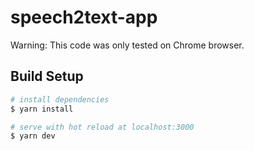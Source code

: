 # speech2text-app
Warning: This code was only tested on Chrome browser.
## Build Setup

```bash
# install dependencies
$ yarn install

# serve with hot reload at localhost:3000
$ yarn dev
```

